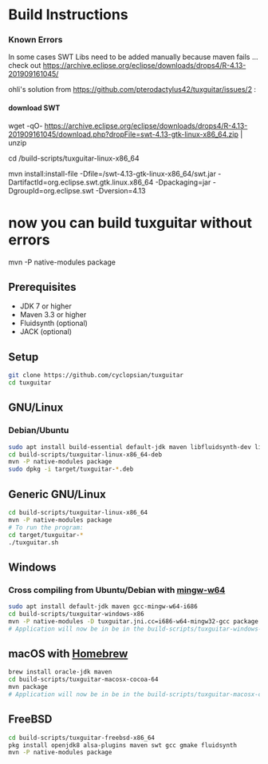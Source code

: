 # Build Instructions

### Known Errors
In some cases SWT Libs need to be added manually because maven fails ... check out 
https://archive.eclipse.org/eclipse/downloads/drops4/R-4.13-201909161045/

ohli's solution from https://github.com/pterodactylus42/tuxguitar/issues/2
:
#### download SWT
wget -qO- https://archive.eclipse.org/eclipse/downloads/drops4/R-4.13-201909161045/download.php?dropFile=swt-4.13-gtk-linux-x86_64.zip | unzip

cd <where tuxguitar is>/build-scripts/tuxguitar-linux-x86_64

mvn install:install-file -Dfile=<absolute path to your swt download>/swt-4.13-gtk-linux-x86_64/swt.jar -DartifactId=org.eclipse.swt.gtk.linux.x86_64 -Dpackaging=jar -DgroupId=org.eclipse.swt -Dversion=4.13

# now you can build tuxguitar without errors
mvn -P native-modules package

## Prerequisites
- JDK 7 or higher
- Maven 3.3 or higher
- Fluidsynth (optional)
- JACK (optional)
## Setup
```sh
git clone https://github.com/cyclopsian/tuxguitar
cd tuxguitar
```
## GNU/Linux
### Debian/Ubuntu
```sh
sudo apt install build-essential default-jdk maven libfluidsynth-dev libjack-jackd2-dev libasound2-dev libgtk-3-dev
cd build-scripts/tuxguitar-linux-x86_64-deb
mvn -P native-modules package
sudo dpkg -i target/tuxguitar-*.deb
```
## Generic GNU/Linux
```sh
cd build-scripts/tuxguitar-linux-x86_64
mvn -P native-modules package
# To run the program:
cd target/tuxguitar-*
./tuxguitar.sh
```
## Windows
### Cross compiling from Ubuntu/Debian with [mingw-w64](https://mingw-w64.org/)
```sh
sudo apt install default-jdk maven gcc-mingw-w64-i686
cd build-scripts/tuxguitar-windows-x86
mvn -P native-modules -D tuxguitar.jni.cc=i686-w64-mingw32-gcc package
# Application will now be in be in the build-scripts/tuxguitar-windows-x86/target folder
```
## macOS with [Homebrew](https://brew.sh)
```sh
brew install oracle-jdk maven
cd build-scripts/tuxguitar-macosx-cocoa-64
mvn package
# Application will now be in be in the build-scripts/tuxguitar-macosx-cocoa-64/target folder
```
## FreeBSD
```sh
cd build-scripts/tuxguitar-freebsd-x86_64
pkg install openjdk8 alsa-plugins maven swt gcc gmake fluidsynth
mvn -P native-modules package
```
